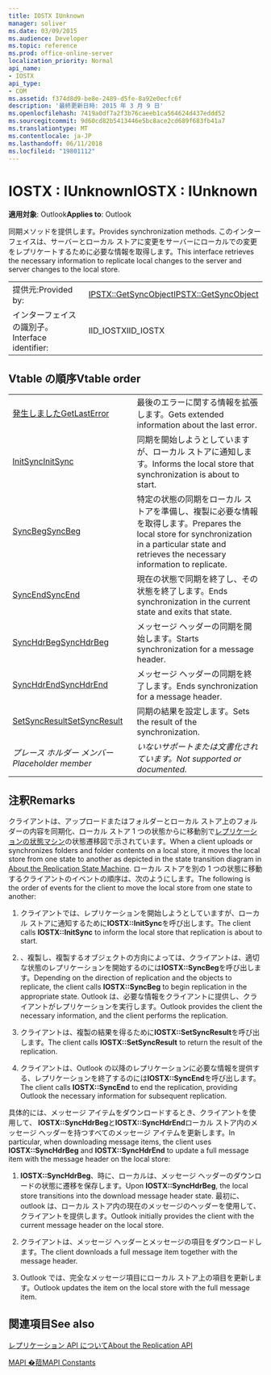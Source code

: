 ```yaml
---
title: IOSTX IUnknown
manager: soliver
ms.date: 03/09/2015
ms.audience: Developer
ms.topic: reference
ms.prod: office-online-server
localization_priority: Normal
api_name:
- IOSTX
api_type:
- COM
ms.assetid: f374d8d9-be8e-2489-d5fe-8a92e0ecfc6f
description: '最終更新日時: 2015 年 3 月 9 日'
ms.openlocfilehash: 7419a0df7a2f3b76caeeb1ca564624d437eddd52
ms.sourcegitcommit: 9d60cd82b5413446e5bc8ace2cd689f683fb41a7
ms.translationtype: MT
ms.contentlocale: ja-JP
ms.lasthandoff: 06/11/2018
ms.locfileid: "19801112"
---
```

# <a name="iostx--iunknown"></a><span data-ttu-id="a759d-103">IOSTX : IUnknown</span><span class="sxs-lookup"><span data-stu-id="a759d-103">IOSTX : IUnknown</span></span>

  
  
<span data-ttu-id="a759d-104">**適用対象**: Outlook</span><span class="sxs-lookup"><span data-stu-id="a759d-104">**Applies to**: Outlook</span></span> 
  
<span data-ttu-id="a759d-105">同期メソッドを提供します。</span><span class="sxs-lookup"><span data-stu-id="a759d-105">Provides synchronization methods.</span></span> <span data-ttu-id="a759d-106">このインターフェイスは、サーバーとローカル ストアに変更をサーバーにローカルでの変更をレプリケートするために必要な情報を取得します。</span><span class="sxs-lookup"><span data-stu-id="a759d-106">This interface retrieves the necessary information to replicate local changes to the server and server changes to the local store.</span></span>
  
|||
|:-----|:-----|
|<span data-ttu-id="a759d-107">提供元:</span><span class="sxs-lookup"><span data-stu-id="a759d-107">Provided by:</span></span>  <br/> |[<span data-ttu-id="a759d-108">IPSTX::GetSyncObject</span><span class="sxs-lookup"><span data-stu-id="a759d-108">IPSTX::GetSyncObject</span></span>](iostx-setsyncresult.md) <br/> |
|<span data-ttu-id="a759d-109">インターフェイスの識別子。</span><span class="sxs-lookup"><span data-stu-id="a759d-109">Interface identifier:</span></span>  <br/> |<span data-ttu-id="a759d-110">IID_IOSTX</span><span class="sxs-lookup"><span data-stu-id="a759d-110">IID_IOSTX</span></span>  <br/> |
   
## <a name="vtable-order"></a><span data-ttu-id="a759d-111">Vtable の順序</span><span class="sxs-lookup"><span data-stu-id="a759d-111">Vtable order</span></span>

|||
|:-----|:-----|
|[<span data-ttu-id="a759d-112">発生しました</span><span class="sxs-lookup"><span data-stu-id="a759d-112">GetLastError</span></span>](iostx-getlasterror.md) <br/> |<span data-ttu-id="a759d-113">最後のエラーに関する情報を拡張します。</span><span class="sxs-lookup"><span data-stu-id="a759d-113">Gets extended information about the last error.</span></span>  <br/> |
|[<span data-ttu-id="a759d-114">InitSync</span><span class="sxs-lookup"><span data-stu-id="a759d-114">InitSync</span></span>](iostx-initsync.md) <br/> |<span data-ttu-id="a759d-115">同期を開始しようとしていますが、ローカル ストアに通知します。</span><span class="sxs-lookup"><span data-stu-id="a759d-115">Informs the local store that synchronization is about to start.</span></span>  <br/> |
|[<span data-ttu-id="a759d-116">SyncBeg</span><span class="sxs-lookup"><span data-stu-id="a759d-116">SyncBeg</span></span>](iostx-syncbeg.md) <br/> |<span data-ttu-id="a759d-117">特定の状態の同期をローカル ストアを準備し、複製に必要な情報を取得します。</span><span class="sxs-lookup"><span data-stu-id="a759d-117">Prepares the local store for synchronization in a particular state and retrieves the necessary information to replicate.</span></span>  <br/> |
|[<span data-ttu-id="a759d-118">SyncEnd</span><span class="sxs-lookup"><span data-stu-id="a759d-118">SyncEnd</span></span>](iostx-syncend.md) <br/> |<span data-ttu-id="a759d-119">現在の状態で同期を終了し、その状態を終了します。</span><span class="sxs-lookup"><span data-stu-id="a759d-119">Ends synchronization in the current state and exits that state.</span></span>  <br/> |
|[<span data-ttu-id="a759d-120">SyncHdrBeg</span><span class="sxs-lookup"><span data-stu-id="a759d-120">SyncHdrBeg</span></span>](iostx-synchdrbeg.md) <br/> |<span data-ttu-id="a759d-121">メッセージ ヘッダーの同期を開始します。</span><span class="sxs-lookup"><span data-stu-id="a759d-121">Starts synchronization for a message header.</span></span>  <br/> |
|[<span data-ttu-id="a759d-122">SyncHdrEnd</span><span class="sxs-lookup"><span data-stu-id="a759d-122">SyncHdrEnd</span></span>](iostx-synchdrend.md) <br/> |<span data-ttu-id="a759d-123">メッセージ ヘッダーの同期を終了します。</span><span class="sxs-lookup"><span data-stu-id="a759d-123">Ends synchronization for a message header.</span></span>  <br/> |
|[<span data-ttu-id="a759d-124">SetSyncResult</span><span class="sxs-lookup"><span data-stu-id="a759d-124">SetSyncResult</span></span>](iostx-setsyncresult.md) <br/> |<span data-ttu-id="a759d-125">同期の結果を設定します。</span><span class="sxs-lookup"><span data-stu-id="a759d-125">Sets the result of the synchronization.</span></span>  <br/> |
| <span data-ttu-id="a759d-126">*プレース ホルダー メンバー*</span><span class="sxs-lookup"><span data-stu-id="a759d-126">*Placeholder member*</span></span>  <br/> | <span data-ttu-id="a759d-127">*いないサポートまたは文書化されています。*</span><span class="sxs-lookup"><span data-stu-id="a759d-127">*Not supported or documented.*</span></span>  <br/> |
   
## <a name="remarks"></a><span data-ttu-id="a759d-128">注釈</span><span class="sxs-lookup"><span data-stu-id="a759d-128">Remarks</span></span>

<span data-ttu-id="a759d-129">クライアントは、アップロードまたはフォルダーとローカル ストア上のフォルダーの内容を同期化、ローカル ストア 1 つの状態からに移動別で[レプリケーションの状態マシン](about-the-replication-state-machine.md)の状態遷移図で示されています。</span><span class="sxs-lookup"><span data-stu-id="a759d-129">When a client uploads or synchronizes folders and folder contents on a local store, it moves the local store from one state to another as depicted in the state transition diagram in [About the Replication State Machine](about-the-replication-state-machine.md).</span></span> <span data-ttu-id="a759d-130">ローカル ストアを別の 1 つの状態に移動するクライアントのイベントの順序は、次のようにします。</span><span class="sxs-lookup"><span data-stu-id="a759d-130">The following is the order of events for the client to move the local store from one state to another:</span></span>
  
1. <span data-ttu-id="a759d-131">クライアントでは、レプリケーションを開始しようとしていますが、ローカル ストアに通知するために**IOSTX::InitSync**を呼び出します。</span><span class="sxs-lookup"><span data-stu-id="a759d-131">The client calls **IOSTX::InitSync** to inform the local store that replication is about to start.</span></span> 
    
2. <span data-ttu-id="a759d-132">、複製し、複製するオブジェクトの方向によっては、クライアントは、適切な状態のレプリケーションを開始するのには**IOSTX::SyncBeg**を呼び出します。</span><span class="sxs-lookup"><span data-stu-id="a759d-132">Depending on the direction of replication and the objects to replicate, the client calls **IOSTX::SyncBeg** to begin replication in the appropriate state.</span></span> <span data-ttu-id="a759d-133">Outlook は、必要な情報をクライアントに提供し、クライアントがレプリケーションを実行します。</span><span class="sxs-lookup"><span data-stu-id="a759d-133">Outlook provides the client the necessary information, and the client performs the replication.</span></span> 
    
3. <span data-ttu-id="a759d-134">クライアントは、複製の結果を得るために**IOSTX::SetSyncResult**を呼び出します。</span><span class="sxs-lookup"><span data-stu-id="a759d-134">The client calls **IOSTX::SetSyncResult** to return the result of the replication.</span></span> 
    
4. <span data-ttu-id="a759d-135">クライアントは、Outlook の以降のレプリケーションに必要な情報を提供する、レプリケーションを終了するのには**IOSTX::SyncEnd**を呼び出します。</span><span class="sxs-lookup"><span data-stu-id="a759d-135">The client calls **IOSTX::SyncEnd** to end the replication, providing Outlook the necessary information for subsequent replication.</span></span> 
    
<span data-ttu-id="a759d-136">具体的には、メッセージ アイテムをダウンロードするとき、クライアントを使用して、 **IOSTX::SyncHdrBeg**と**IOSTX::SyncHdrEnd**ローカル ストア内のメッセージ ヘッダーを持つすべてのメッセージ アイテムを更新します。</span><span class="sxs-lookup"><span data-stu-id="a759d-136">In particular, when downloading message items, the client uses **IOSTX::SyncHdrBeg** and **IOSTX::SyncHdrEnd** to update a full message item with the message header on the local store:</span></span> 
  
1. <span data-ttu-id="a759d-137">**IOSTX::SyncHdrBeg**、時に、ローカルは、メッセージ ヘッダーのダウンロードの状態に遷移を保存します。</span><span class="sxs-lookup"><span data-stu-id="a759d-137">Upon **IOSTX::SyncHdrBeg**, the local store transitions into the download message header state.</span></span> <span data-ttu-id="a759d-138">最初に、outlook は、ローカル ストア内の現在のメッセージのヘッダーを使用して、クライアントを提供します。</span><span class="sxs-lookup"><span data-stu-id="a759d-138">Outlook initially provides the client with the current message header on the local store.</span></span>
    
2. <span data-ttu-id="a759d-139">クライアントは、メッセージ ヘッダーとメッセージの項目をダウンロードします。</span><span class="sxs-lookup"><span data-stu-id="a759d-139">The client downloads a full message item together with the message header.</span></span>
    
3. <span data-ttu-id="a759d-140">Outlook では、完全なメッセージ項目にローカル ストア上の項目を更新します。</span><span class="sxs-lookup"><span data-stu-id="a759d-140">Outlook updates the item on the local store with the full message item.</span></span>
    
## <a name="see-also"></a><span data-ttu-id="a759d-141">関連項目</span><span class="sxs-lookup"><span data-stu-id="a759d-141">See also</span></span>



[<span data-ttu-id="a759d-142">レプリケーション API について</span><span class="sxs-lookup"><span data-stu-id="a759d-142">About the Replication API</span></span>](about-the-replication-api.md)
  
[<span data-ttu-id="a759d-143">MAPI �萔</span><span class="sxs-lookup"><span data-stu-id="a759d-143">MAPI Constants</span></span>](mapi-constants.md)

